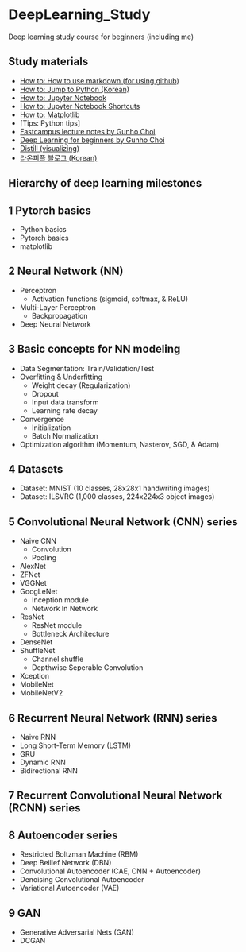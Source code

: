 # DeepLearning_Study
Deep learning study course for beginners (including me)

## Study materials
- [How to: How to use markdown (for using github)](https://guides.github.com/features/mastering-markdown/)
- [How to: Jump to Python (Korean)](https://wikidocs.net/book/1)
- [How to: Jupyter Notebook](http://jupyter-notebook.readthedocs.io/en/latest/)
- [How to: Jupyter Notebook Shortcuts](https://www.cheatography.com/weidadeyue/cheat-sheets/jupyter-notebook/)
- [How to: Matplotlib](https://matplotlib.org/api/pyplot_summary.html)
- [Tips: Python tips]
- [Fastcampus lecture notes by Gunho Choi](https://github.com/tyami/PyTorch-FastCampus)
- [Deep Learning for beginners by Gunho Choi](https://github.com/GunhoChoi/Deep-Learning-For-Beginners)
- [Distill (visualizing)](https://distill.pub)
- [라온피플 블로그 (Korean)](https://laonple.blog.me/220463627091)

## Hierarchy of deep learning milestones

## 1 Pytorch basics
- Python basics
- Pytorch basics
- matplotlib

## 2 Neural Network (NN)
- Perceptron
  + Activation functions (sigmoid, softmax, & ReLU)
- Multi-Layer Perceptron
  + Backpropagation
- Deep Neural Network

## 3 Basic concepts for NN modeling
- Data Segmentation: Train/Validation/Test
- Overfitting & Underfitting
  + Weight decay (Regularization)
  + Dropout
  + Input data transform
  + Learning rate decay
- Convergence
  + Initialization
  + Batch Normalization
- Optimization algorithm (Momentum, Nasterov, SGD, & Adam)

## 4 Datasets
- Dataset: MNIST (10 classes, 28x28x1 handwriting images)
- Dataset: ILSVRC (1,000 classes, 224x224x3 object images)

## 5 Convolutional Neural Network (CNN) series
- Naive CNN
  + Convolution
  + Pooling
- AlexNet
- ZFNet
- VGGNet
- GoogLeNet
  + Inception module
  + Network In Network
- ResNet
  + ResNet module
  + Bottleneck Architecture
- DenseNet
- ShuffleNet
  + Channel shuffle
  + Depthwise Seperable Convolution
- Xception
- MobileNet
- MobileNetV2

## 6 Recurrent Neural Network (RNN) series
- Naive RNN
- Long Short-Term Memory (LSTM)
- GRU
- Dynamic RNN
- Bidirectional RNN

## 7 Recurrent Convolutional Neural Network (RCNN) series

## 8 Autoencoder series
- Restricted Boltzman Machine (RBM)
- Deep Beilief Network (DBN)
- Convolutional Autoencoder (CAE, CNN + Autoencoder)
- Denoising Convolutional Autoencoder
- Variational Autoencoder (VAE)

## 9 GAN
- Generative Adversarial Nets (GAN)
- DCGAN
